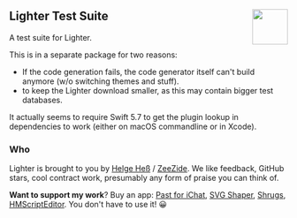<h2>Lighter Test Suite
  <img src="https://zeezide.com/img/lighter/Lighter256.png"
       align="right" width="64" height="64" />
</h2>

A test suite for Lighter.

This is in a separate package for two reasons:
- If the code generation fails, the code generator itself can't build anymore
  (w/o switching themes and stuff).
- to keep the Lighter download smaller, as this may contain bigger test
  databases.

It actually seems to require Swift 5.7 to get the plugin lookup in dependencies
to work (either on macOS commandline or in Xcode).


### Who

Lighter is brought to you by
[Helge Heß](https://github.com/helje5/) / [ZeeZide](https://zeezide.de).
We like feedback, GitHub stars, cool contract work, 
presumably any form of praise you can think of.

**Want to support my work**?
Buy an app:
[Past for iChat](https://apps.apple.com/us/app/past-for-ichat/id1554897185),
[SVG Shaper](https://apps.apple.com/us/app/svg-shaper-for-swiftui/id1566140414),
[Shrugs](https://shrugs.app/),
[HMScriptEditor](https://apps.apple.com/us/app/hmscripteditor/id1483239744).
You don't have to use it! 😀
